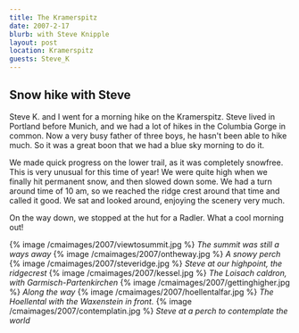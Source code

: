 ```yaml
---
title: The Kramerspitz
date: 2007-2-17
blurb: with Steve Knipple
layout: post
location: Kramerspitz
guests: Steve_K
---
```


<h2>Snow hike with Steve</h2>


Steve K. and I went for a morning hike on the Kramerspitz. Steve lived in
Portland before Munich, and we had a lot of hikes in the Columbia Gorge in
common. Now a very busy father of three boys, he hasn't been able to hike
much. So it was a great boon that we had a blue sky morning to do it.


We made quick progress on the lower trail, as it was completely snowfree. This
is very unusual for this time of year! We were quite high when we finally hit
permanent snow, and then slowed down some. We had a turn around time of 10 am,
so we reached the ridge crest around that time and called it good. We sat and
looked around, enjoying the scenery very much.


On the way down, we stopped at the hut for a Radler. What a cool morning out!



{% image /cmaimages/2007/viewtosummit.jpg %}
<i>The summit was still a ways away</i>
{% image /cmaimages/2007/ontheway.jpg %}
<i>A snowy perch</i>
{% image /cmaimages/2007/steveridge.jpg %}
<i>Steve at our highpoint, the ridgecrest</i>
{% image /cmaimages/2007/kessel.jpg %}
<i>The Loisach caldron, with Garmisch-Partenkirchen</i>
{% image /cmaimages/2007/gettinghigher.jpg %}
<i>Along the way</i>
{% image /cmaimages/2007/hoellentalfar.jpg %}
<i>The Hoellental with the Waxenstein in front.</i>
{% image /cmaimages/2007/contemplatin.jpg %}
<i>Steve at a perch to contemplate the world</i>
